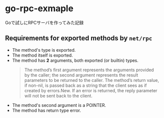 # go-rpc-exmaple

Goで試しにRPCサーバを作ってみた記録

## Requirements for exported methods by `net/rpc`
- The method's type is exported.
- The method itself is exported.
- The method has **2** arguments, both exported (or builtin) types.
    > The method’s first argument represents the arguments provided by the caller; the second argument represents the result parameters to be returned to the caller. The method’s return value, if non-nil, is passed back as a string that the client sees as if created by errors.New. If an error is returned, the reply parameter will not be sent back to the client.
- The method's second argument is a POINTER.
- The method has return type error.

